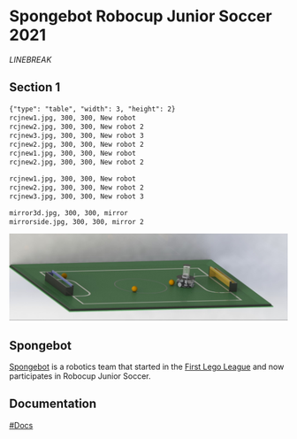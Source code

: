 # Spongebot Robocup Junior Soccer 2021
 
*LINEBREAK*


## Section 1
```gallery
{"type": "table", "width": 3, "height": 2}
rcjnew1.jpg, 300, 300, New robot
rcjnew2.jpg, 300, 300, New robot 2
rcjnew3.jpg, 300, 300, New robot 3
rcjnew2.jpg, 300, 300, New robot 2
rcjnew1.jpg, 300, 300, New robot
rcjnew2.jpg, 300, 300, New robot 2
```
```gallery
rcjnew1.jpg, 300, 300, New robot
rcjnew2.jpg, 300, 300, New robot 2
rcjnew3.jpg, 300, 300, New robot 3
```
```gallery 
mirror3d.jpg, 300, 300, mirror
mirrorside.jpg, 300, 300, mirror 2
```
![test,300,300](FieldRender.JPG)

## Spongebot
[Spongebot](https://www.livingstonrobotics.org/teams/fll/spongebot/) is a robotics team that started in the [First Lego League](https://www.firstlegoleague.org/) and now participates in Robocup Junior Soccer.

## Documentation
[#Docs](/RCJ2021/html/)
